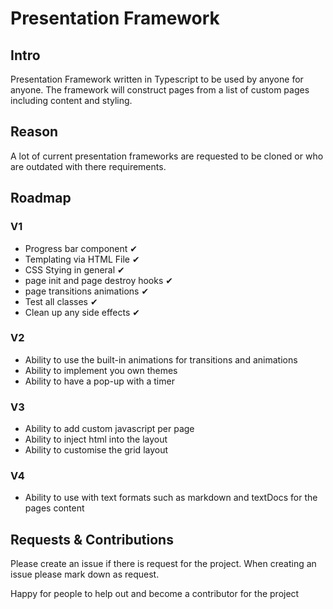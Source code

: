 # Presentation Framework

## Intro
Presentation Framework written in Typescript to be used by anyone for anyone.
The framework will construct pages from a list of custom pages including content and styling.

## Reason
A lot of current presentation frameworks are requested to be cloned or who are outdated with there requirements.
 

## Roadmap

### V1
- Progress bar component ✔
- Templating via HTML File ✔
- CSS Stying in general ✔
- page init and page destroy hooks ✔
- page transitions animations ✔
- Test all classes ✔
- Clean up any side effects ✔

### V2
- Ability to use the built-in animations for transitions and animations
- Ability to implement you own themes
- Ability to have a pop-up with a timer

### V3
- Ability to add custom javascript per page
- Ability to inject html into the layout
- Ability to customise the grid layout

### V4
- Ability to use with text formats such as markdown and textDocs for the pages content

## Requests & Contributions
Please create an issue if there is request for the project. When creating an issue please mark down as request.

Happy for people to help out and become a contributor for the project

